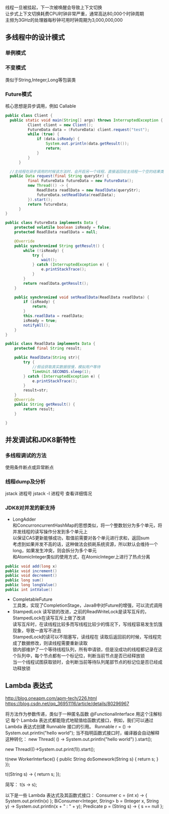 
线程一旦被挂起，下一次被唤醒会导致上下文切换  
让步式上下文切换耗费CPU时钟非常严重，通常高达80,000个时钟周期  
主频为3GHz的处理器每秒钟可用时钟周期为3,000,000,000  


## 多线程中的设计模式
### 单例模式
### 不变模式
类似于String,Integer,Long等包装类
### Future模式
核心思想是异步调用，例如 Callable  
```java
public class Client {
  public static void main(String[] args) throws InterruptedException {
          Client client = new Client();
          FutureData data = (FutureData) client.request("test");
          while (true) {
              if (data.isReady) {
                  System.out.println(data.getResult());
                  return;
              }
          }
      }

  //主线程在异步调用的时候该方法时，会开启另一个线程，直接返回给主线程一个空的结果类
  public Data request(final String queryStr) {
          final FutureData futureData = new FutureData();
          new Thread(() -> {
              ReadlData readlData = new ReadlData(queryStr);
              futureData.setReadlData(readlData);
          }).start();
          return futureData;
      }
}

public class FutureData implements Data {
    protected volatile boolean isReady = false;
    protected ReadlData readlData = null;

    @Override
    public synchronized String getResult() {
        while (!isReady) {
            try {
                wait();
            } catch (InterruptedException e) {
                e.printStackTrace();
            }
        }
        return readlData.getResult();
    }

    public synchronized void setReadlData(ReadlData readlData) {
        if (isReady) {
            return;
        }
        this.readlData = readlData;
        isReady = true;
        notifyAll();
    }
}

public class ReadlData implements Data {
    protected final String result;

    public ReadlData(String str){
        try {
            //假设获取真实数据很慢，模拟用户等待
            TimeUnit.SECONDS.sleep(1);
        } catch (InterruptedException e) {
            e.printStackTrace();
        }
        result=str;
    }
    @Override
    public String getResult() {
        return result;
    }

}

```


## 并发调试和JDK8新特性
### 多线程调试的方法
使用条件断点或异常断点
### 线程dump及分析
jstack 进程号
jstack -l 进程号 查看详细情况
### JDK8对并发的新支持
- LongAdder  
和ConcurroncurrentHashMap的思想类似，将一个整数划分为多个单元，将并发线程的读写操作分发到多个单元上  
以保证CAS更新能够成功，取值前需要对各个单元进行求和，返回sum  
考虑到如果并发不高的话，这种做法会损耗系统资源，所以默认会维持一个long，如果发生冲突，则会拆分为多个单元  
和AtomicInteger类似的使用方式，在AtomicInteger上进行了热点分离  
```java
public void add(long x)
public void increment()
public void decrement()
public long sum()
public long longValue()
public int intValue()
```
- CompletableFuture   
工具类，实现了CompletionStage，Java8中对Future的增强，可以流式调用
- StampedLock 
读写锁的改进，之前的ReadWriteLock是读写互斥的，StampedLock在读写互斥上做了改进  
读写互斥时，在读线程比较多而写线程比较少的情况下，写线程容易发生饥饿现象，导致一直写不进去  
StampedLock的读可以不阻塞写，读线程在 读取后返回前的时候，写线程完成了数据修改，则读线程需要重新读取  
锁内部维护了一个等待线程队列，所有申请锁，但是没成功的线程都记录在这个队列中，每个节点都有一个标记位，判断当前节点是否已经释放锁  
当一个线程试图获取锁时，会判断当前等待队列尾部节点的标记位是否已经成功释放锁

## Lambda 表达式    

http://blog.oneapm.com/apm-tech/226.html
https://blog.csdn.net/qq_36951116/article/details/80296967

将方法作为参数传递，类似于一种匿名函数
@FunctionalInterface 用这个注解标记
每个 Lambda 表达式都能隐式地赋值给函数式接口，例如，我们可以通过 Lambda 表达式创建 Runnable 接口的引用。
Runnable r = () -> System.out.println("hello world");
当不指明函数式接口时，编译器会自动解释这种转化：
new Thread(
() -> System.out.println("hello world")
).start();

new Thread(()->System.out.print(1)).start();

t(new WorkerInterface() {
public String doSomework(String s) {
    return s;
}
});

t((String s) -> {
    return s;
});
    
简写： t(s -> s);

以下是一些 Lambda 表达式及其函数式接口：
Consumer<Integer>  c = (int x) -> { System.out.println(x) };
BiConsumer<Integer, String> b = (Integer x, String y) -> System.out.println(x + " : " + y);
Predicate<String> p = (String s) -> { s == null };

